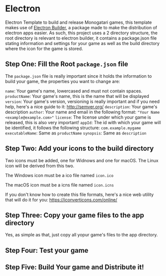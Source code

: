 # Electron
Electron Template to build and release Monogatari games, this template makes use of [Electron Builder](https://github.com/electron-userland/electron-builder), a package made to make the distribution of electron apps easier. As such, this project uses a 2 directory structure, the root directory is relevant to electron builder, it contains a package.json file stating information and settings for your game as well as the build directory where the icon for the game is stored.

## Step One: Fill the Root `package.json` file

The `package.json` file is really important since it holds the information to build your game, the properties you want to change are:

`name`: Your game's name, lowercased and must not contain spaces.
`productName`: Your game's name, this is the name that will be displayed
`version`: Your game's version, versioning is really important and if you need help, here's a nice guide to it: http://semver.org/
`description`: Your game's description
`author`: Your name and email in the following format: `"Your Name <example@example.com>"`
`license`: The license under which your game is released, this is also very important!
`appId`: The id with which your game will be identified, it follows the following structure: `com.example.mygame`
`executableName`: Same as `productName`
`synopsis`: Same as `description`


## Step Two: Add your icons to the build directory

Two icons must be added, one for Widnows and one for macOS. The Linux icon will be derived from this two.

The Windows icon must be a ico file named `icon.ico`

The macOS icon must be a icns file named `icon.icns`

If you don't know how to create this file formats, here's a nice web utility that will do it for you: https://iconverticons.com/online/

## Step Three: Copy your game files to the app directory

Yes, as simple as that, just copy all yopur game's files to the app directory.

## Step Four: Test your game

## Step Five: Build Your game and Distribute it!

